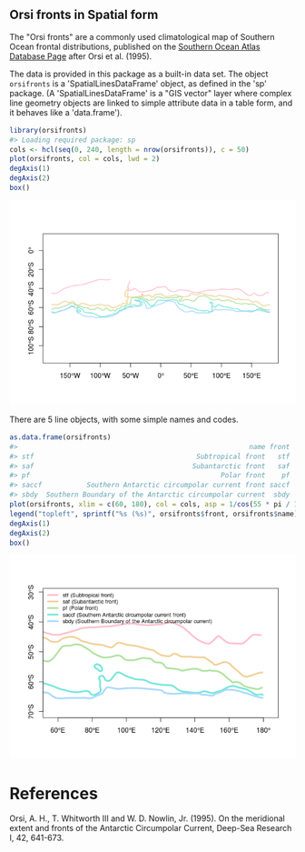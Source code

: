 <!-- README.md is generated from README.Rmd. Please edit that file -->
Orsi fronts in Spatial form
---------------------------

The "Orsi fronts" are a commonly used climatological map of Southern Ocean frontal distributions, published on the [Southern Ocean Atlas Database Page](http://woceatlas.tamu.edu/Sites/html/atlas/SOA_DATABASE_DOWNLOAD.html) after Orsi et al. (1995).

The data is provided in this package as a built-in data set. The object `orsifronts` is a 'SpatialLinesDataFrame' object, as defined in the 'sp' package. (A 'SpatialLinesDataFrame' is a "GIS vector" layer where complex line geometry objects are linked to simple attribute data in a table form, and it behaves like a 'data.frame').

``` r
library(orsifronts)
#> Loading required package: sp
cols <- hcl(seq(0, 240, length = nrow(orsifronts)), c = 50)
plot(orsifronts, col = cols, lwd = 2)
degAxis(1)
degAxis(2)
box()
```

![](README-unnamed-chunk-2-1.png)

There are 5 line objects, with some simple names and codes.

``` r
as.data.frame(orsifronts)
#>                                                         name front
#> stf                                        Subtropical front   stf
#> saf                                       Subantarctic front   saf
#> pf                                               Polar front    pf
#> saccf           Southern Antarctic circumpolar current front saccf
#> sbdy  Southern Boundary of the Antarctic circumpolar current  sbdy
plot(orsifronts, xlim = c(60, 180), col = cols, asp = 1/cos(55 * pi / 180), lwd = 4)
legend("topleft", sprintf("%s (%s)", orsifronts$front, orsifronts$name),  col = cols, lwd = 4, cex = 0.8, bty = "n")
degAxis(1)
degAxis(2)
box()
```

![](README-unnamed-chunk-3-1.png)

References
==========

Orsi, A. H., T. Whitworth III and W. D. Nowlin, Jr. (1995). On the meridional extent and fronts of the Antarctic Circumpolar Current, Deep-Sea Research I, 42, 641-673.
